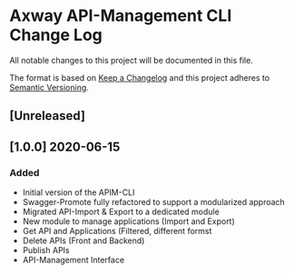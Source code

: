 # Axway API-Management CLI Change Log
All notable changes to this project will be documented in this file.

The format is based on [Keep a Changelog](http://keepachangelog.com/)
and this project adheres to [Semantic Versioning](http://semver.org/).

## [Unreleased]

## [1.0.0] 2020-06-15
### Added
- Initial version of the APIM-CLI
- Swagger-Promote fully refactored to support a modularized approach
- Migrated API-Import & Export to a dedicated module
- New module to manage applications (Import and Export)
- Get API and Applications (Filtered, different formst
- Delete APIs (Front and Backend)
- Publish APIs
- API-Management Interface